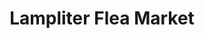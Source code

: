 ---
title: "Lampliter Flea Market"
url: /smiths-falls/lampliter-flea-market/
shop: variety store
---